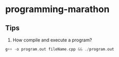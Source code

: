 # programming-marathon

## Tips

1. How compile and execute a program?

```cpp
g++ -o program.out fileName.cpp && ./program.out
```
